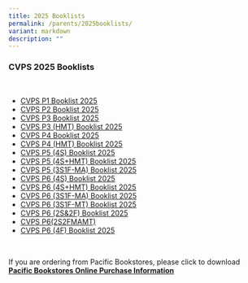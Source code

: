 ```yaml
---
title: 2025 Booklists
permalink: /parents/2025booklists/
variant: markdown
description: ""
---
```

### **CVPS 2025 Booklists**
<br>

* [CVPS P1 Booklist 2025](/files/2025%20Booklists/CVPSP1_Booklist_2025.pdf)
* [CVPS P2 Booklist 2025](/files/2025%20Booklists/CVPS_P2_Booklist_2025.pdf)
* [CVPS P3 Booklist 2025](/files/2025%20Booklists/CVPS_P3_Booklist_2025.pdf)
* [CVPS P3 (HMT) Booklist 2025](/files/2025%20Booklists/CVPS_P3__HMT__Bookloist_2025.pdf)
* [CVPS P4 Booklist 2025](/files/2025%20Booklists/CVPS_P4_Booklist_2025.pdf)
* [CVPS P4 (HMT) Booklist 2025](/files/2025%20Booklists/CVPS_P4__HMT__Booklist_2025.pdf)
* [CVPS P5 (4S) Booklist 2025](/files/2025%20Booklists/CVPS_P5__4S__Booklist_2025.pdf)
* [CVPS P5 (4S+HMT) Booklist 2025](/files/2025%20Booklists/CVPS_P5__4S_HMT__Booklist_2025.pdf)
* [CVPS P5 (3S1F-MA) Booklist 2025](/files/2025%20Booklists/CVPS_P5__3S1F_MA__Booklist_2025.pdf)
* [CVPS P6 (4S) Booklist 2025](/files/2025%20Booklists/CVPS_P6__4S__Booklist_2025.pdf)
* [CVPS P6 (4S+HMT) Booklist 2025](/files/2025%20Booklists/CVPS_P6__4S_HMT__Booklist_2025.pdf)
* [CVPS P6 (3S1F-MA) Booklist 2025](/files/2025%20Booklists/CVPS_P6__3S1F_MA__Booklist_2025.pdf)
* [CVPS P6 (3S1F-MT) Booklist 2025](/files/2025%20Booklists/CVPS_P6__3S1F_MT__Booklist_2025.pdf)
* [CVPS P6 (2S&amp;2F) Booklist 2025](/files/2025%20Booklists/CVPS_P6__2S_2F__Booklist_2025.pdf)
* [CVPS P6(2S2FMAMT)](/files/2025%20Booklists/CVPS_P6_2S2FMAMT_.pdf)
* [CVPS P6 (4F) Booklist 2025](/files/2025%20Booklists/CVPS_P6__4F__Booklist_2025.pdf)


<br>

If you are ordering from Pacific Bookstores, please click to download<br>
[**Pacific Bookstores Online Purchase Information**](/files/2025%20Booklists/CVPS_Online_Purchase_Info_2024.pdf)